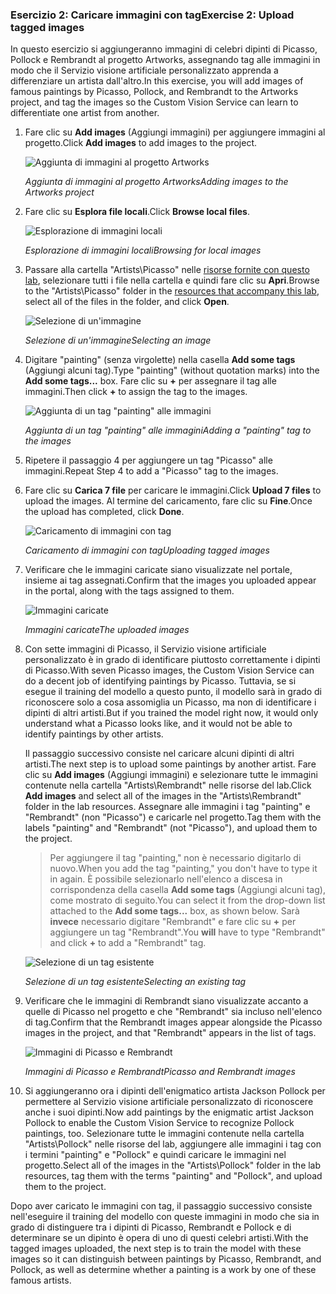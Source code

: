 ### <a name="exercise-2-upload-tagged-images"></a><span data-ttu-id="10e55-101">Esercizio 2: Caricare immagini con tag</span><span class="sxs-lookup"><span data-stu-id="10e55-101">Exercise 2: Upload tagged images</span></span>

<span data-ttu-id="10e55-102">In questo esercizio si aggiungeranno immagini di celebri dipinti di Picasso, Pollock e Rembrandt al progetto Artworks, assegnando tag alle immagini in modo che il Servizio visione artificiale personalizzato apprenda a differenziare un artista dall'altro.</span><span class="sxs-lookup"><span data-stu-id="10e55-102">In this exercise, you will add images of famous paintings by Picasso, Pollock, and Rembrandt to the Artworks project, and tag the images so the Custom Vision Service can learn to differentiate one artist from another.</span></span>
  
1. <span data-ttu-id="10e55-103">Fare clic su **Add images** (Aggiungi immagini) per aggiungere immagini al progetto.</span><span class="sxs-lookup"><span data-stu-id="10e55-103">Click **Add images** to add images to the project.</span></span>

    ![Aggiunta di immagini al progetto Artworks](../images/portal-click-add-images.png)

    <span data-ttu-id="10e55-105">_Aggiunta di immagini al progetto Artworks_</span><span class="sxs-lookup"><span data-stu-id="10e55-105">_Adding images to the Artworks project_</span></span> 
 
1. <span data-ttu-id="10e55-106">Fare clic su **Esplora file locali**.</span><span class="sxs-lookup"><span data-stu-id="10e55-106">Click **Browse local files**.</span></span>

    ![Esplorazione di immagini locali](../images/portal-click-browse-local-files.png)

    <span data-ttu-id="10e55-108">_Esplorazione di immagini locali_</span><span class="sxs-lookup"><span data-stu-id="10e55-108">_Browsing for local images_</span></span> 
 
1. <span data-ttu-id="10e55-109">Passare alla cartella "Artists\Picasso" nelle [risorse fornite con questo lab](https://a4r.blob.core.windows.net/public/cvs-resources.zip), selezionare tutti i file nella cartella e quindi fare clic su **Apri**.</span><span class="sxs-lookup"><span data-stu-id="10e55-109">Browse to the "Artists\Picasso" folder in the [resources that accompany this lab](https://a4r.blob.core.windows.net/public/cvs-resources.zip), select all of the files in the folder, and click **Open**.</span></span>

    ![Selezione di un'immagine](../images/fe-browse-picasso-01.png)

    <span data-ttu-id="10e55-111">_Selezione di un'immagine_</span><span class="sxs-lookup"><span data-stu-id="10e55-111">_Selecting an image_</span></span> 
 
1. <span data-ttu-id="10e55-112">Digitare "painting" (senza virgolette) nella casella **Add some tags** (Aggiungi alcuni tag).</span><span class="sxs-lookup"><span data-stu-id="10e55-112">Type "painting" (without quotation marks) into the **Add some tags...** box.</span></span> <span data-ttu-id="10e55-113">Fare clic su **+** per assegnare il tag alle immagini.</span><span class="sxs-lookup"><span data-stu-id="10e55-113">Then click **+** to assign the tag to the images.</span></span>

    ![Aggiunta di un tag "painting" alle immagini](../images/portal-add-tags-01.png)

    <span data-ttu-id="10e55-115">_Aggiunta di un tag "painting" alle immagini_</span><span class="sxs-lookup"><span data-stu-id="10e55-115">_Adding a "painting" tag to the images_</span></span> 

1. <span data-ttu-id="10e55-116">Ripetere il passaggio 4 per aggiungere un tag "Picasso" alle immagini.</span><span class="sxs-lookup"><span data-stu-id="10e55-116">Repeat Step 4 to add a "Picasso" tag to the images.</span></span>

1. <span data-ttu-id="10e55-117">Fare clic su **Carica 7 file** per caricare le immagini.</span><span class="sxs-lookup"><span data-stu-id="10e55-117">Click **Upload 7 files** to upload the images.</span></span> <span data-ttu-id="10e55-118">Al termine del caricamento, fare clic su **Fine**.</span><span class="sxs-lookup"><span data-stu-id="10e55-118">Once the upload has completed, click **Done**.</span></span>

    ![Caricamento di immagini con tag](../images/upload-picasso-images.png)

    <span data-ttu-id="10e55-120">_Caricamento di immagini con tag_</span><span class="sxs-lookup"><span data-stu-id="10e55-120">_Uploading tagged images_</span></span> 

1. <span data-ttu-id="10e55-121">Verificare che le immagini caricate siano visualizzate nel portale, insieme ai tag assegnati.</span><span class="sxs-lookup"><span data-stu-id="10e55-121">Confirm that the images you uploaded appear in the portal, along with the tags assigned to them.</span></span>

    ![Immagini caricate](../images/portal-tagged-01.png)

    <span data-ttu-id="10e55-123">_Immagini caricate_</span><span class="sxs-lookup"><span data-stu-id="10e55-123">_The uploaded images_</span></span> 

1. <span data-ttu-id="10e55-124">Con sette immagini di Picasso, il Servizio visione artificiale personalizzato è in grado di identificare piuttosto correttamente i dipinti di Picasso.</span><span class="sxs-lookup"><span data-stu-id="10e55-124">With seven Picasso images, the Custom Vision Service can do a decent job of identifying paintings by Picasso.</span></span> <span data-ttu-id="10e55-125">Tuttavia, se si esegue il training del modello a questo punto, il modello sarà in grado di riconoscere solo a cosa assomiglia un Picasso, ma non di identificare i dipinti di altri artisti.</span><span class="sxs-lookup"><span data-stu-id="10e55-125">But if you trained the model right now, it would only understand what a Picasso looks like, and it would not be able to identify paintings by other artists.</span></span>

    <span data-ttu-id="10e55-126">Il passaggio successivo consiste nel caricare alcuni dipinti di altri artisti.</span><span class="sxs-lookup"><span data-stu-id="10e55-126">The next step is to upload some paintings by another artist.</span></span> <span data-ttu-id="10e55-127">Fare clic su **Add images** (Aggiungi immagini) e selezionare tutte le immagini contenute nella cartella "Artists\Rembrandt" nelle risorse del lab.</span><span class="sxs-lookup"><span data-stu-id="10e55-127">Click **Add images** and select all of the images in the "Artists\Rembrandt" folder in the lab resources.</span></span> <span data-ttu-id="10e55-128">Assegnare alle immagini i tag "painting" e "Rembrandt" (non "Picasso") e caricarle nel progetto.</span><span class="sxs-lookup"><span data-stu-id="10e55-128">Tag them with the labels "painting" and "Rembrandt" (not "Picasso"), and upload them to the project.</span></span>

    > <span data-ttu-id="10e55-129">Per aggiungere il tag "painting," non è necessario digitarlo di nuovo.</span><span class="sxs-lookup"><span data-stu-id="10e55-129">When you add the tag "painting," you don't have to type it in again.</span></span> <span data-ttu-id="10e55-130">È possibile selezionarlo nell'elenco a discesa in corrispondenza della casella **Add some tags** (Aggiungi alcuni tag), come mostrato di seguito.</span><span class="sxs-lookup"><span data-stu-id="10e55-130">You can select it from the drop-down list attached to the **Add some tags...** box, as shown below.</span></span> <span data-ttu-id="10e55-131">Sarà **invece** necessario digitare "Rembrandt" e fare clic su **+** per aggiungere un tag "Rembrandt".</span><span class="sxs-lookup"><span data-stu-id="10e55-131">You **will** have to type "Rembrandt" and click **+** to add a "Rembrandt" tag.</span></span>

    ![Selezione di un tag esistente](../images/select-painting-tag.png)

    <span data-ttu-id="10e55-133">_Selezione di un tag esistente_</span><span class="sxs-lookup"><span data-stu-id="10e55-133">_Selecting an existing tag_</span></span> 

1. <span data-ttu-id="10e55-134">Verificare che le immagini di Rembrandt siano visualizzate accanto a quelle di Picasso nel progetto e che "Rembrandt" sia incluso nell'elenco di tag.</span><span class="sxs-lookup"><span data-stu-id="10e55-134">Confirm that the Rembrandt images appear alongside the Picasso images in the project, and that "Rembrandt" appears in the list of tags.</span></span>

    ![Immagini di Picasso e Rembrandt](../images/portal-tagged-02.png)

    <span data-ttu-id="10e55-136">_Immagini di Picasso e Rembrandt_</span><span class="sxs-lookup"><span data-stu-id="10e55-136">_Picasso and Rembrandt images_</span></span> 

1. <span data-ttu-id="10e55-137">Si aggiungeranno ora i dipinti dell'enigmatico artista Jackson Pollock per permettere al Servizio visione artificiale personalizzato di riconoscere anche i suoi dipinti.</span><span class="sxs-lookup"><span data-stu-id="10e55-137">Now add paintings by the enigmatic artist Jackson Pollock to enable the Custom Vision Service to recognize Pollock paintings, too.</span></span> <span data-ttu-id="10e55-138">Selezionare tutte le immagini contenute nella cartella "Artists\Pollock" nelle risorse del lab, aggiungere alle immagini i tag con i termini "painting" e "Pollock" e quindi caricare le immagini nel progetto.</span><span class="sxs-lookup"><span data-stu-id="10e55-138">Select all of the images in the "Artists\Pollock" folder in the lab resources, tag them with the terms "painting" and "Pollock", and upload them to the project.</span></span>

<span data-ttu-id="10e55-139">Dopo aver caricato le immagini con tag, il passaggio successivo consiste nell'eseguire il training del modello con queste immagini in modo che sia in grado di distinguere tra i dipinti di Picasso, Rembrandt e Pollock e di determinare se un dipinto è opera di uno di questi celebri artisti.</span><span class="sxs-lookup"><span data-stu-id="10e55-139">With the tagged images uploaded, the next step is to train the model with these images so it can distinguish between paintings by Picasso, Rembrandt, and Pollock, as well as determine whether a painting is a work by one of these famous artists.</span></span>